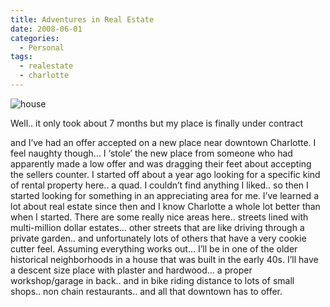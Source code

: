 ```yaml
---
title: Adventures in Real Estate
date: 2008-06-01
categories:
  - Personal
tags:
  - realestate
  - charlotte
---
```


![house](/pics/inline_midwood1.jpg)

Well.. it only took about 7 months but my place is finally under contract<!--more-->

and I’ve had an offer accepted on a new place near downtown Charlotte. I feel naughty though… I ‘stole’ the new place from someone who had apparently made a low offer and was dragging their feet about accepting the sellers counter.
I started off about a year ago looking for a specific kind of rental property here.. a quad. I couldn’t find anything I liked.. so then I started looking for something in an appreciating area for me. I’ve learned a lot about real estate since then and I know Charlotte a whole lot better than when I started. There are some really nice areas here.. streets lined with multi-million dollar estates… other streets that are like driving through a private garden.. and unfortunately lots of others that have a very cookie cutter feel.
Assuming everything works out… I’ll be in one of the older historical neighborhoods in a house that was built in the early 40s. I’ll have a descent size place with plaster and hardwood… a proper workshop/garage in back.. and in bike riding distance to lots of small shops.. non chain restaurants.. and all that downtown has to offer.


